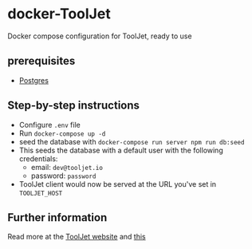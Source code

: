 # docker-ToolJet

Docker compose configuration for ToolJet, ready to use

## prerequisites

- [Postgres](https://hub.docker.com/r/postgres/)

## Step-by-step instructions

- Configure `.env` file
- Run `docker-compose up -d`
- seed the database with `docker-compose run server npm run db:seed`
- This seeds the database with a default user with the following credentials: 
  - email: `dev@tooljet.io`
  - password: `password`
- ToolJet client would now be served at the URL you've set in `TOOLJET_HOST`

## Further information

Read more at the [ToolJet website](https://docs.tooljet.com/docs/deployment/docker)
and [this](https://docs.tooljet.com/docs/deployment/env-vars/)
